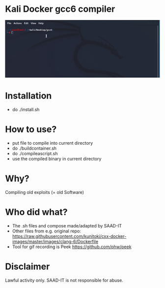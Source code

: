 # Kali Docker gcc6 compiler
![preview gcc6-docker](peek2022.gif)
# Installation
- do ./install.sh

# How to use?
- put file to compile into current directory
- do ./buildcontainer.sh
- do ./compileascript.sh
- use the compiled binary in current directory

# Why?
Compiling old exploits (= old Software)

# Who did what?
- The .sh files and compose made/adapted by SAAD-IT
- Other files from e.g. original repo: https://raw.githubusercontent.com/kunitoki/cxx-docker-images/master/images/clang-6/Dockerfile
- Tool for gif recording is Peek https://github.com/phw/peek

# Disclaimer
Lawful activity only. SAAD-IT is not responsible for abuse.
